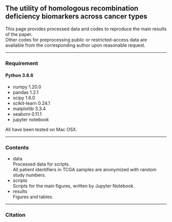 ## The utility of homologous recombination deficiency biomarkers across cancer types
This page provides processed data and codes to reproduce the main results of the paper.   
Other codes for preprocessing public or restricted-access data are available from the corresponding author upon reasonable request.
___
### Requirement
#### Python 3.8.6
- numpy 1.20.0
- pandas 1.2.1
- scipy 1.6.0
- scikit-learn 0.24.1
- matplotlib 3.3.4
- seaborn 0.11.1
- jupyter notebook   
   
All have been tested on Mac OSX.
___
### Contents
- data  
Processed data for scripts.   
All patient identifiers in TCGA samples are anonymized with random study numbers.
- scripts   
Scripts for the main figures, written by Jupyter Notebook.
- results   
Figures and tables.
___
### Citation
